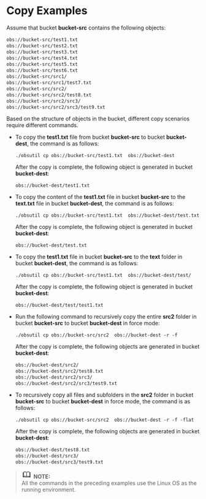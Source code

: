# Copy Examples<a name="EN-US_TOPIC_0142723182"></a>

Assume that bucket  **bucket-src**  contains the following objects:

```
obs://bucket-src/test1.txt
obs://bucket-src/test2.txt
obs://bucket-src/test3.txt
obs://bucket-src/test4.txt
obs://bucket-src/test5.txt
obs://bucket-src/test6.txt
obs://bucket-src/src1/
obs://bucket-src/src1/test7.txt
obs://bucket-src/src2/
obs://bucket-src/src2/test8.txt
obs://bucket-src/src2/src3/
obs://bucket-src/src2/src3/test9.txt
```

Based on the structure of objects in the bucket, different copy scenarios require different commands.

-   To copy the  **test1.txt**  file from bucket  **bucket-src**  to bucket  **bucket-dest**, the command is as follows:

    ```
    ./obsutil cp obs://bucket-src/test1.txt  obs://bucket-dest
    ```

    After the copy is complete, the following object is generated in bucket  **bucket-dest**:

    ```
    obs://bucket-dest/test1.txt
    ```

-   To copy the content of the  **test1.txt**  file in bucket  **bucket-src**  to the  **text.txt**  file in bucket  **bucket-dest**, the command is as follows:

    ```
    ./obsutil cp obs://bucket-src/test1.txt  obs://bucket-dest/test.txt
    ```

    After the copy is complete, the following object is generated in bucket  **bucket-dest**:

    ```
    obs://bucket-dest/test.txt
    ```

-   To copy the  **test1.txt**  file in bucket  **bucket-src**  to the  **text**  folder in bucket  **bucket-dest**, the command is as follows:

    ```
    ./obsutil cp obs://bucket-src/test1.txt  obs://bucket-dest/test/
    ```

    After the copy is complete, the following object is generated in bucket  **bucket-dest**:

    ```
    obs://bucket-dest/test/test1.txt
    ```

-   Run the following command to recursively copy the entire  **src2**  folder in bucket  **bucket-src**  to bucket  **bucket-dest**  in force mode:

    ```
    ./obsutil cp obs://bucket-src/src2  obs://bucket-dest -r -f
    ```

    After the copy is complete, the following objects are generated in bucket  **bucket-dest**:

    ```
    obs://bucket-dest/src2/
    obs://bucket-dest/src2/test8.txt
    obs://bucket-dest/src2/src3/
    obs://bucket-dest/src2/src3/test9.txt
    ```

-   To recursively copy all files and subfolders in the  **src2**  folder in bucket  **bucket-src**  to bucket  **bucket-dest**  in force mode, the command is as follows:

    ```
    ./obsutil cp obs://bucket-src/src2  obs://bucket-dest -r -f -flat
    ```

    After the copy is complete, the following objects are generated in bucket  **bucket-dest**:

    ```
    obs://bucket-dest/test8.txt
    obs://bucket-dest/src3/
    obs://bucket-dest/src3/test9.txt
    ```


>![](public_sys-resources/icon-note.gif) **NOTE:**   
>All the commands in the preceding examples use the Linux OS as the running environment.  

